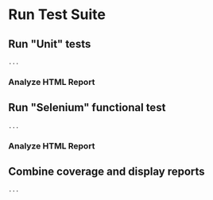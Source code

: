 # Run Test Suite


## Run "Unit" tests 

    ...

### Analyze HTML Report

## Run "Selenium" functional test

    ...

### Analyze HTML Report


## Combine coverage and display reports

    ...
